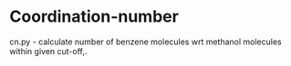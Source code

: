 # Coordination-number
cn.py - calculate number of benzene molecules wrt methanol molecules within given cut-off,.
